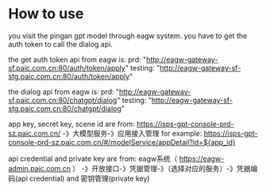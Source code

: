 # How to use
you visit the pingan gpt model through eagw system.
you have to get the auth token to call the dialog api.

the get auth token api from eagw is:
prd: "http://eagw-gateway-sf.paic.com.cn:80/auth/token/apply"
testing: "http://eagw-gateway-sf-stg.paic.com.cn:80/auth/token/apply"

the dialog api from eagw is:
prd: "http://eagw-gateway-sf.paic.com.cn:80/chatgpt/dialog"
testing: "http://eagw-gateway-sf-stg.paic.com.cn:80/chatgpt/dialog"


app key, secret key, scene id are from:
https://isps-gpt-console-prd-sz.paic.com.cn/ -》大模型服务-》应用接入管理
for example: https://isps-gpt-console-prd-sz.paic.com.cn/#/modelService/appDetail?id=${app_id}

api credential and private key are from:
eagw系统（ https://eagw-admin.paic.com.cn ） -》开放接口-》凭据管理-》（选择对应的服务）-》凭据编码(api credential) and 密钥管理(private key)